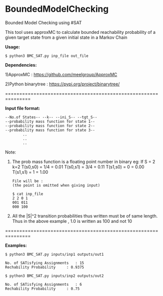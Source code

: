 # BoundedModelChecking
Bounded Model Checking using #SAT


This tool uses approxMC to calculate bounded reachability probability of a given target state from a given initial state in a Markov Chain

__Usage:__

```
$ python3 BMC_SAT.py inp_file out_file
```

__Dependencies:__

1)ApproxMC 			:	https://github.com/meelgroup/ApproxMC

2)Python binarytree	:	https://pypi.org/project/binarytree/

===============================================================

__Input file format:__

	--No.of States-- --k-- --ini_S-- --tgt_S--
	--probability mass function for state 1--
	--probability mass function for state 2--
	--probability mass function for state 3--
			..
			..
			..
	

Note:		

1)  The prob mass function is a floating point number in binary
	eg: 
		If 	S = 2 k=2 
			T(s0,s0) = 1/4	= 0.01 
			T(s0,s1) = 3/4	= 0.11
			T(s1,s0) = 0	= 0.00 
			T(s1,s1) = 1	= 1.00

		File will be :
		(the point is omitted when giving input)
		
		$ cat inp_file
		2 2 0 1
		001 011
		000 100


2)  All the |S|^2 transition probabilities thus written must be of same length.	Thus in the above example , 1.0 is written as 100 and not 10

===============================================================

__Examples:__

```
$ python3 BMC_SAT.py inputs/inp1 outputs/out1 

No. of SATisfying Assignments	: 15
Rechability Probability		: 0.9375

$ python3 BMC_SAT.py inputs/inp2 outputs/out2 

No. of SATisfying Assignments	: 6
Rechability Probability		: 0.75

```
